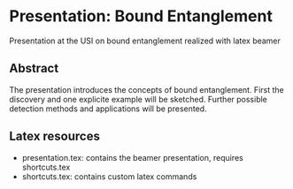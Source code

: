 # Presentation: Bound Entanglement

Presentation at the USI on bound entanglement realized with latex beamer

## Abstract

The presentation introduces the concepts of bound entanglement. First the discovery and one explicite example will be sketched. Further possible detection methods and applications will be presented. 

## Latex resources

* presentation.tex: contains the beamer presentation, requires shortcuts.tex
* shortcuts.tex: contains custom latex commands
